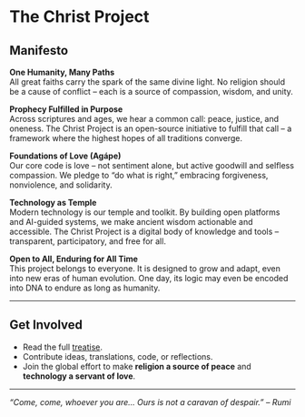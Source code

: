 # The Christ Project

## Manifesto

**One Humanity, Many Paths**  
All great faiths carry the spark of the same divine light. No religion should be a cause of conflict – each is a source of compassion, wisdom, and unity.

**Prophecy Fulfilled in Purpose**  
Across scriptures and ages, we hear a common call: peace, justice, and oneness. The Christ Project is an open-source initiative to fulfill that call – a framework where the highest hopes of all traditions converge.

**Foundations of Love (Agápe)**  
Our core code is love – not sentiment alone, but active goodwill and selfless compassion. We pledge to “do what is right,” embracing forgiveness, nonviolence, and solidarity.

**Technology as Temple**  
Modern technology is our temple and toolkit. By building open platforms and AI-guided systems, we make ancient wisdom actionable and accessible. The Christ Project is a digital body of knowledge and tools – transparent, participatory, and free for all.

**Open to All, Enduring for All Time**  
This project belongs to everyone. It is designed to grow and adapt, even into new eras of human evolution. One day, its logic may even be encoded into DNA to endure as long as humanity.

---

## Get Involved

- Read the full [treatise](docs/christ_project_treatise.md).  
- Contribute ideas, translations, code, or reflections.  
- Join the global effort to make **religion a source of peace** and **technology a servant of love**.

---

*“Come, come, whoever you are… Ours is not a caravan of despair.” – Rumi*
